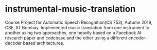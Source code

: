 # instrumental-music-translation
Course Project for Automatic Speech Recognition(CS 753), Autumn 2019, CSE, IIT Bombay. Implemented music translation from one instrument to another using two approaches, one heavily based on a Facebook AI research paper and codebase and the other using a different encoder-decoder based architectures.
